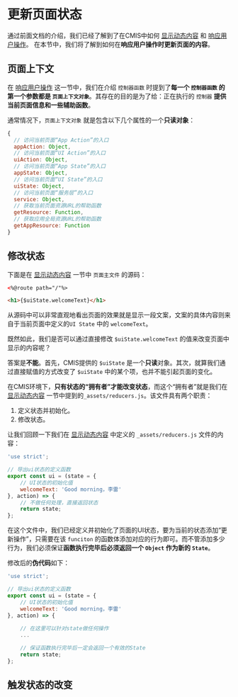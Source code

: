 # 更新页面状态

通过前面文档的介绍，我们已经了解到了在CMIS中如何 [显示动态内容]('#显示动态内容) 和 [响应用户操作](#响应用户操作)。 在本节中，我们将了解到如何在**响应用户操作时更新页面的内容**。

## 页面上下文

在 [响应用户操作](#响应用户操作) 这一节中，我们在介绍 ```控制器函数``` 时提到了**每一个 ```控制器函数``` 的第一个参数都是 ```页面上下文对象```**。其存在的目的是为了给：正在执行的 ```控制器``` **提供当前页面信息和一些辅助函数**。

通常情况下，```页面上下文对象``` 就是包含以下几个属性的一个**只读对象**：

```javascript
{
  // 访问当前页面“App Action”的入口
  appAction: Object,
  // 访问当前页面“UI Action”的入口
  uiAction: Object,
  // 访问当前页面“App State”的入口
  appState: Object,
  // 访问当前页面“UI State”的入口
  uiState: Object,
  // 访问当前页面“服务层”的入口
  service: Object,
  // 获取当前页面资源URL的帮助函数
  getResource: Function,
  // 获取应用全局资源URL的帮助函数
  getAppResource: Function
}
```

## 修改状态

下面是在 [显示动态内容](#显示动态内容) 一节中 ```页面主文件``` 的源码：

```html
<%@route path="/"%>

<h1>{$uiState.welcomeText}</h1>
```

从源码中可以非常直观地看出页面的效果就是显示一段文案，文案的具体内容则来自于当前页面中定义的```UI State``` 中的 ```welcomeText```。

既然如此，我们是否可以通过直接修改 ```$uiState.welcomeText``` 的值来改变页面中显示的内容呢？

答案是**不能**。首先，CMIS提供的 ```$uiState``` 是一个**只读**对象。其次，就算我们通过直接赋值的方式改变了 ```$uiState``` 中的某个项，也并不能引起页面的变化。

在CMIS环境下，**只有状态的“拥有者”才能改变状态**，而这个“拥有者”就是我们在 [显示动态内容](#显示动态内容) 一节中提到的```_assets/reducers.js```。该文件具有两个职责：

  1. 定义状态并初始化。
  2. 修改状态。

让我们回顾一下我们在 [显示动态内容](#显示动态内容) 中定义的 ```_assets/reducers.js``` 文件的内容：

```javascript
'use strict';

// 导出ui状态的定义函数
export const ui = (state = {
    // UI状态的初始化值
    welcomeText: 'Good morning，李雷'
}, action) => {
    // 不做任何处理，直接返回状态
    return state;
};
```

在这个文件中，我们已经定义并初始化了页面的UI状态，要为当前的状态添加“更新操作”，只需要在该 ```funciton``` 的函数体添加对应的行为即可。而不管添加多少行为，我们必须保证**函数执行完毕后必须返回一个 ```Object``` 作为新的 ```State```**。

修改后的**伪代码**如下：

```javascript
'use strict';

// 导出ui状态的定义函数
export const ui = (state = {
    // UI状态的初始化值
    welcomeText: 'Good morning，李雷'
}, action) => {
  
    // 在这里可以针对state做任何操作
    ...

    // 保证函数执行完毕后一定会返回一个有效的State
    return state;
};
```

## 触发状态的改变


